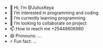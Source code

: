 - 👋 Hi, I’m @JuliusKeya
- 👀 I’m interested in programming and coding
- 🌱 I’m currently learning programming
- 💞️ I’m looking to collaborate on project
- 📫 How to reach me +25448606980
- 😄 Pronouns: ...
- ⚡ Fun fact: ...

<!---
JuliusKeya/JuliusKeya is a ✨ special ✨ repository because its `README.md` (this file) appears on your GitHub profile.
You can click the Preview link to take a look at your changes.
--->
